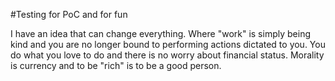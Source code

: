 #Testing for PoC and for fun

I have an idea that can change everything.
Where "work" is simply being kind and you are no longer bound to performing actions dictated to you.  You do what you love to do and there is no worry about financial status.  Morality is currency and to be "rich" is to be a good person.